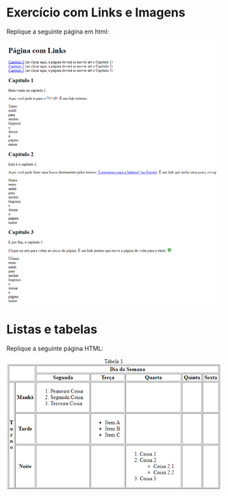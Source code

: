 # Exercício com Links e Imagens

Replique a seguinte página em html:

![alt text](exercicio-links-e-imagens.png)

# Listas e tabelas

Replique a seguinte página HTML:

![alt text](exercicio-listas-e-tabelas.png)
